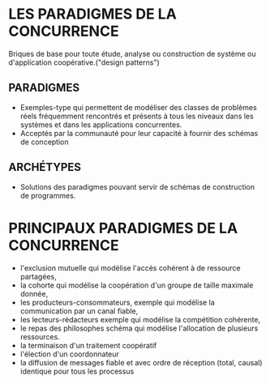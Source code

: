 # LES PARADIGMES DE LA CONCURRENCE
Briques de base pour toute étude, analyse ou construction de système ou d'application coopérative.("design patterns")

## PARADIGMES
* Exemples-type qui permettent de modéliser des classes de problèmes réels fréquemment rencontrés et présents à tous les niveaux dans les systèmes et dans
les applications concurrentes.
* Acceptés par la communauté pour leur capacité à fournir des schémas de conception
## ARCHÉTYPES
* Solutions des paradigmes pouvant servir de schémas de construction de programmes.

# PRINCIPAUX PARADIGMES DE LA CONCURRENCE
* l'exclusion mutuelle qui modélise l'accès cohérent à de ressource
partagées,
* la cohorte qui modélise la coopération d'un groupe de taille maximale
donnée,
* les producteurs-consommateurs, exemple qui modélise la
communication par un canal fiable,
* les lecteurs-rédacteurs exemple qui modélise la compétition cohérente,
* le repas des philosophes schéma qui modélise l'allocation de plusieurs ressources.
* la terminaison d'un traitement coopératif
* l'élection d'un coordonnateur
* la diffusion de messages fiable et avec ordre de réception (total, causal) identique pour tous les processus